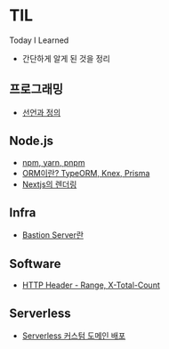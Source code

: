 # TIL
Today I Learned  
- 간단하게 알게 된 것을 정리  


## 프로그래밍
- [선언과 정의]()

## Node.js
- [npm, yarn, pnpm](https://github.com/RokwonK/TIL/blob/master/node/npm_yarn_pnpm.md)
- [ORM이란? TypeORM, Knex, Prisma](https://github.com/RokwonK/TIL/blob/master/node/orm.md)
- [Nextjs의 렌더링]()

## Infra
- [Bastion Server란](https://github.com/RokwonK/TIL/blob/master/Infrastructure/bastion_server.md)

## Software
- [HTTP Header - Range, X-Total-Count](https://github.com/RokwonK/TIL/blob/master/software/X-Total-Count.md)

## Serverless
- [Serverless 커스텀 도메인 배포]()